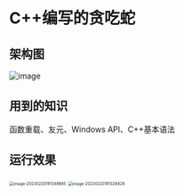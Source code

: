 # C++编写的贪吃蛇

## 架构图

![image](https://user-images.githubusercontent.com/49686014/220091765-6d31537f-6093-439a-bb1b-ccde3826f3da.png)




## 用到的知识

函数重载、友元、Windows API、C++基本语法

## 运行效果
<img src="https://user-images.githubusercontent.com/49686014/220091090-09df43e5-5234-4cae-b53d-29ffbbda0c12.png" alt="image-20230220191348685" style="zoom:50%;" />

<img src="https://user-images.githubusercontent.com/49686014/220091437-b7b5dec0-4d66-4163-a56a-2bce3c6d3718.png" alt="image-20230220191326428" style="zoom:50%;" />
